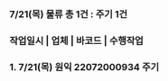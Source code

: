 ### 7/21(목) 물류 총 1건 : 주기 1건       
### 작업일시 | 업체 | 바코드 | 수행작업       
### 1. 7/21(목) 원익 22072000934 주기
